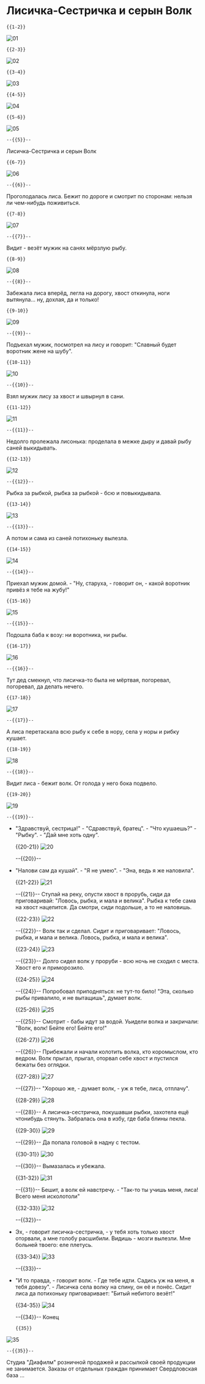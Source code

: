 <!--
author:   André Dietrich

email:    LiaScript@web.de

version:  0.0.2

logo:     pic/6.png

comment:  This is originally a dia-show of russian folktale "Sister fox and the
          gray wolf". It is an experiment, how good this format can be used for
          story-telling. A german version is also available.

language: en

mode:     Presentation

dark:     true

narrator: Russian Female

link:     https://cdnjs.cloudflare.com/ajax/libs/animate.css/3.7.2/animate.min.css

translation: Deutsch  GERMAN.md

-->

# Лисичка-Сестричка и серын Волк


    {{1-2}}
![01](pic/1.png)<!--
style="width: calc(100vmin - 60px)"
class="animated fadeInDown" -->



    {{2-3}}
![02](pic/2.png)<!--
style="width: calc(100vmin - 60px)"
class="animated fadeInDown" -->



    {{3-4}}
![03](pic/3.png)<!--
style="width: calc(100vmin - 60px)"
class="animated fadeInDown" -->



    {{4-5}}
![04](pic/4.png)<!--
style="width: calc(100vmin - 60px)"
class="animated fadeInDown" -->



    {{5-6}}
![05](pic/5.png)<!--
style="width: calc(100vmin - 60px)"
class="animated fadeInDown" -->

    --{{5}}--
Лисичка-Сестричка и серын Волк



    {{6-7}}
![06](pic/6.png)<!--
style="width: calc(100vmin - 60px)"
class="animated fadeInDown" -->

    --{{6}}--
Проголодалась лиса. Бежит по дороге и смотрит по сторонам: нельзя ли чем-нибудь
поживиться.



    {{7-8}}
![07](pic/7.png)<!--
style="width: calc(100vmin - 60px)"
class="animated fadeInDown" -->

    --{{7}}--
Видит - везёт мужик на санях мёрзлую рыбу.



    {{8-9}}
![08](pic/8.png)<!--
style="width: calc(100vmin - 60px)"
class="animated fadeInDown" -->

    --{{8}}--
Забежала лиса вперёд, легла на дорогу, хвост откинула, ноги вытянула... ну,
дохлая, дa и только!



    {{9-10}}
![09](pic/9.png)<!--
style="width: calc(100vmin - 60px)"
class="animated fadeInDown" -->

    --{{9}}--
Подъехал мужик, посмотрел на лису и говорит: "Славный будет воротник жене на
шубу".



    {{10-11}}
![10](pic/10.png)<!--
style="width: calc(100vmin - 60px)"
class="animated fadeInDown" -->

    --{{10}}--
Взял мужик лису за хвост и швырнул в сани.



    {{11-12}}
![11](pic/11.png)<!--
style="width: calc(100vmin - 60px)"
class="animated fadeInDown" -->

    --{{11}}--
Недолго пролежала лисонька: проделала в межке дыру и давай рыбу саней
выкидывать.



    {{12-13}}
![12](pic/12.png)<!--
style="width: calc(100vmin - 60px)"
class="animated fadeInDown" -->

    --{{12}}--
Рыбка за рыбкой, рыбка за рыбкой - бсю и повыкидывала.



    {{13-14}}
![13](pic/13.png)<!--
style="width: calc(100vmin - 60px)"
class="animated fadeInDown" -->

    --{{13}}--
А потом и сама из саней потихоньку вылезла.



    {{14-15}}
![14](pic/14.png)<!--
style="width: calc(100vmin - 60px)"
class="animated fadeInDown" -->

    --{{14}}--
Приехал мужик домой. - "Ну, старуха, - говорит он, - какой воротник привёз я
тебе на жубу!"



    {{15-16}}
![15](pic/15.png)<!--
style="width: calc(100vmin - 60px)"
class="animated fadeInDown" -->

    --{{15}}--
Подошла баба к возу: ни воротника, ни рыбы.



    {{16-17}}
![16](pic/16.png)<!--
style="width: calc(100vmin - 60px)"
class="animated fadeInDown" -->

    --{{16}}--
Тут дед смекнул, что лисичка-то была не мёртвая, погоревал, погоревал, да делать
нечего.



    {{17-18}}
![17](pic/17.png)<!--
style="width: calc(100vmin - 60px)"
class="animated fadeInDown" -->

    --{{17}}--
А лиса перетаскала всю рыбу к себе в нору, села у норы и рибку кушает.



    {{18-19}}
![18](pic/18.png)<!--
style="width: calc(100vmin - 60px)"
class="animated fadeInDown" -->

    --{{18}}--
Видит лиса - бежит волк. От голода у него бока подвело.



    {{19-20}}
![19](pic/19.png)<!--
style="width: calc(100vmin - 60px)"
class="animated fadeInDown" -->

    --{{19}}--
- "Здравствуй, сестрица!" - "Сдравствуй, братец". - "Что кушаешь?" - "Рыбку". -
"Дай мне хоть одну".



    {{20-21}}
![20](pic/20.png)<!--
style="width: calc(100vmin - 60px)"
class="animated fadeInDown" -->

    --{{20}}--
- "Налови сам да кушай". - "Я не умею". - "Эна, ведь я же наловила".



    {{21-22}}
![21](pic/21.png)<!--
style="width: calc(100vmin - 60px)"
class="animated fadeInDown" -->

    --{{21}}--
Ступай на реку, опусти хвост в прорубь, сиди да приговаривай: "Ловось, рыбка, и
мала и велика". Рыбка к тебе сама на хвост нацепится. Да смотри, сиди подольше,
а то не наловишь.



    {{22-23}}
![22](pic/22.png)<!--
style="width: calc(100vmin - 60px)"
class="animated fadeInDown" -->

    --{{22}}--
Волк так и сделал. Сидит и приговаривает: "Ловось, рыбка, и мала и велика.
Ловось, рыбка, и мала и велика".



    {{23-24}}
![23](pic/23.png)<!--
style="width: calc(100vmin - 60px)"
class="animated fadeInDown" -->

    --{{23}}--
Долго сидел волк у проруби - всю ночь не сходил с места. Хвост его и
приморозило.



    {{24-25}}
![24](pic/24.png)<!--
style="width: calc(100vmin - 60px)"
class="animated fadeInDown" -->

    --{{24}}--
Попробовал приподняться: не тут-то било! "Эта, сколько рыбы привалило, и не
вытащишь", думает волк.



    {{25-26}}
![25](pic/25.png)<!--
style="width: calc(100vmin - 60px)"
class="animated fadeInDown" -->

    --{{25}}--
Смотрит - бабы идут за водой. Уьидели волка и закричали: "Волк, волк! Бейте его!
Бейте его!"



    {{26-27}}
![26](pic/26.png)<!--
style="width: calc(100vmin - 60px)"
class="animated fadeInDown" -->

    --{{26}}--
Прибежали и начали колотить волка, кто коромыслом, кто ведром. Волк прыгал,
прыгал, оторвал себе хвост и пустился бежаты без оглядки.



    {{27-28}}
![27](pic/27.png)<!--
style="width: calc(100vmin - 60px)"
class="animated fadeInDown" -->

    --{{27}}--
"Хорошо же, - думает волк, - уж я тебе, лиса, отплачу".



    {{28-29}}
![28](pic/28.png)<!--
style="width: calc(100vmin - 60px)"
class="animated fadeInDown" -->

    --{{28}}--
А лисичка-сестричка, покушавши рыбки, захотела ещё чтонибудь стянуть. Забралась
она в избу, где баба блины пекла.



    {{29-30}}
![29](pic/29.png)<!--
style="width: calc(100vmin - 60px)"
class="animated fadeInDown" -->

    --{{29}}--
Да попала головой в надну с тестом.



    {{30-31}}
![30](pic/30.png)<!--
style="width: calc(100vmin - 60px)"
class="animated fadeInDown" -->

    --{{30}}--
Вымазалась и убежала.



    {{31-32}}
![31](pic/31.png)<!--
style="width: calc(100vmin - 60px)"
class="animated fadeInDown" -->

    --{{31}}--
Бешит, а волк ей навстречу. - "Так-то ты учишь меня, лиса! Всего меня
исколотоли"



    {{32-33}}
![32](pic/32.png)<!--
style="width: calc(100vmin - 60px)"
class="animated fadeInDown" -->

    --{{32}}--
- Эх, - говорит лисичка-сестричка, - у тебя хоть только хвост оторвали, а мне
голобу расшибили. Видишь - мозги вылезли. Мне больней твоего: еле плетусь.



    {{33-34}}
![33](pic/33.png)<!--
style="width: calc(100vmin - 60px)"
class="animated fadeInDown" -->

    --{{33}}--
- "И то правда, - говорит волк. - Где тебе идти. Садись уж на меня, я тебя
довезу". - Лисичка села волку на спину, он её и понёс. Сидит лиса да потихоньку
приговаривает: "Битый небитого везёт!"



    {{34-35}}
![34](pic/34.png)<!--
style="width: calc(100vmin - 60px)"
class="animated fadeInDown" -->

    --{{34}}--
Конец



      {{35}}
![35](pic/35.png)<!--
style="width: calc(100vmin - 60px)"
class="animated fadeInDown" -->

    --{{35}}--
Студиа "Диафилм" розничной продажей и рассылкой своей продукции не занимается.
Заказы от отдельных граждан принимает Свердловская база ...
